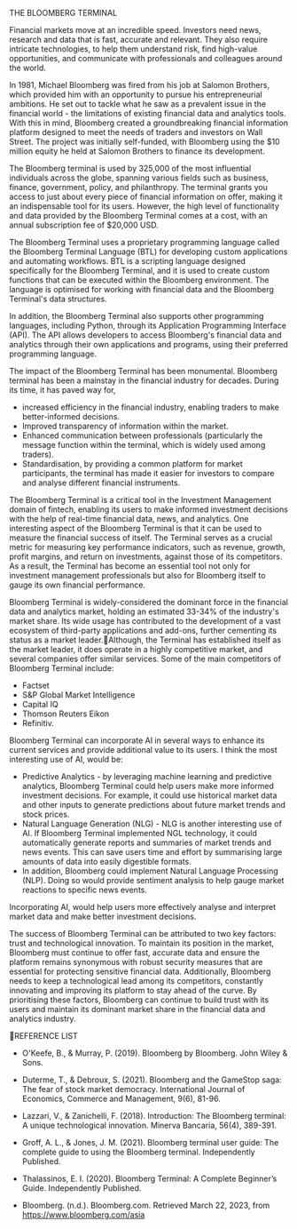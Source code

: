 THE BLOOMBERG TERMINAL


Financial markets move at an incredible speed. Investors need news, research and data that is fast, accurate and relevant. They also require intricate technologies, to help them understand risk, find high-value opportunities, and communicate with professionals and colleagues around the world.


In 1981, Michael Bloomberg was fired from his job at Salomon Brothers, which provided him with an opportunity to pursue his entrepreneurial ambitions. He set out to tackle what he saw as a prevalent issue in the financial world - the limitations of existing financial data and analytics tools. With this in mind, Bloomberg created a groundbreaking financial information platform designed to meet the needs of traders and investors on Wall Street. The project was initially self-funded, with Bloomberg using the $10 million equity he held at Salomon Brothers to finance its development.


The Bloomberg terminal is used by 325,000 of the most influential individuals across the globe, spanning various fields such as business, finance, government, policy, and philanthropy. The terminal grants you access to just about every piece of financial information on offer, making it an indispensable tool for its users. However, the high level of functionality and data provided by the Bloomberg Terminal comes at a cost, with an annual subscription fee of $20,000 USD.


The Bloomberg Terminal uses a proprietary programming language called the Bloomberg Terminal Language (BTL) for developing custom applications and automating workflows. BTL is a scripting language designed specifically for the Bloomberg Terminal, and it is used to create custom functions that can be executed within the Bloomberg environment. The language is optimised for working with financial data and the Bloomberg Terminal's data structures.


In addition, the Bloomberg Terminal also supports other programming languages, including Python, through its Application Programming Interface (API). The API allows developers to access Bloomberg's financial data and analytics through their own applications and programs, using their preferred programming language.


The impact of the Bloomberg Terminal has been monumental. Bloomberg terminal has been a mainstay in the financial industry for decades. During its time, it has paved way for, 
- increased efficiency in the financial industry, enabling traders to make better-informed decisions.
- Improved transparency of information within the market.
- Enhanced communication between professionals (particularly the message function within the terminal, which is widely used among traders).
- Standardisation, by providing a common platform for market participants, the terminal has made it easier for investors to compare and analyse different financial instruments.


The Bloomberg Terminal is a critical tool in the Investment Management domain of fintech, enabling its users to make informed investment decisions with the help of real-time financial data, news, and analytics. One interesting aspect of the Bloomberg Terminal is that it can be used to measure the financial success of itself. The Terminal serves as a crucial metric for measuring key performance indicators, such as revenue, growth, profit margins, and return on investments, against those of its competitors.  As a result, the Terminal has become an essential tool not only for investment management professionals but also for Bloomberg itself to gauge its own financial performance.


Bloomberg Terminal is widely-considered the dominant force in the financial data and analytics market, holding an estimated 33-34% of the industry's market share. Its wide usage has contributed to the development of a vast ecosystem of third-party applications and add-ons, further cementing its status as a market leader.Although, the Terminal has established itself as the market leader, it does operate in a highly competitive market, and several companies offer similar services. Some of the main competitors of Bloomberg Terminal include:

- Factset
- S&P Global Market Intelligence
- Capital IQ
- Thomson Reuters Eikon
- Refinitiv.


Bloomberg Terminal can incorporate AI in several ways to enhance its current services and provide additional value to its users. I think the most interesting use of AI, would be: 

- Predictive Analytics -  by leveraging machine learning and predictive analytics, Bloomberg Terminal could help users make more informed investment decisions. For example, it could use historical market data and other inputs to generate predictions about future market trends and stock prices.
- Natural Language Generation (NLG) - NLG is another interesting use of AI. If Bloomberg Terminal implemented NGL technology, it could automatically generate reports and summaries of market trends and news events. This can save users time and effort by summarising large amounts of data into easily digestible formats.
- In addition, Bloomberg could implement Natural Language Processing (NLP). Doing so would provide sentiment analysis to help gauge market reactions to specific news events.


Incorporating AI, would help users more effectively analyse and interpret market data and make better investment decisions.


The success of Bloomberg Terminal can be attributed to two key factors: trust and technological innovation. To maintain its position in the market, Bloomberg must continue to offer fast, accurate data and ensure the platform remains synonymous with robust security measures that are essential for protecting sensitive financial data. Additionally, Bloomberg needs to keep a technological lead among its competitors, constantly innovating and improving its platform to stay ahead of the curve. By prioritising these factors, Bloomberg can continue to build trust with its users and maintain its dominant market share in the financial data and analytics industry.





REFERENCE LIST

- O'Keefe, B., & Murray, P. (2019). Bloomberg by Bloomberg. John Wiley & Sons.

- Duterme, T., & Debroux, S. (2021). Bloomberg and the GameStop saga: The fear of stock market democracy. International Journal of Economics, Commerce and Management, 9(6), 81-96. 

- Lazzari, V., & Zanichelli, F. (2018). Introduction: The Bloomberg terminal: A unique technological innovation. Minerva Bancaria, 56(4), 389-391. 

- Groff, A. L., & Jones, J. M. (2021). Bloomberg terminal user guide: The complete guide to using the Bloomberg terminal. Independently Published.  

- Thalassinos, E. I. (2020). Bloomberg Terminal: A Complete Beginner’s Guide. Independently Published. 

- Bloomberg. (n.d.). Bloomberg.com. Retrieved March 22, 2023, from https://www.bloomberg.com/asia







